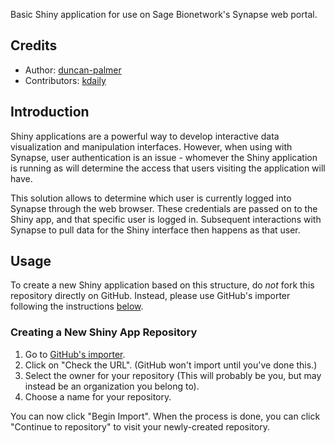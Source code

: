 Basic Shiny application for use on Sage Bionetwork's Synapse web portal.

## Credits

- Author: [duncan-palmer](https://github.com/duncan-palmer)
- Contributors: [kdaily](https://github.com/kdaily)

## Introduction

Shiny applications are a powerful way to develop interactive data visualization and manipulation interfaces. However, when using with Synapse, user authentication is an issue - whomever the Shiny application is running as will determine the access that users visiting the application will have.

This solution allows to determine which user is currently logged into Synapse through the web browser. These credentials are passed on to the Shiny app, and that specific user is logged in. Subsequent interactions with Synapse to pull data for the Shiny interface then happens as that user.

## Usage

To create a new Shiny application based on this structure, do *not* fork this repository directly on GitHub. Instead, please use GitHub's importer following the instructions [below](#creating-a-repository).
 
### Creating a New Shiny App Repository

1.  Go to [GitHub's importer](http://import.github.com/new?import_url=https://github.com/Sage-Bionetworks/SynapseShinyApp).
1.  Click on "Check the URL".  (GitHub won't import until you've done this.)
1.  Select the owner for your repository (This will probably be you, but may instead be an organization you belong to).
1.  Choose a name for your repository.

You can now click "Begin Import". When the process is done, you can click "Continue to repository" to visit your newly-created repository.
